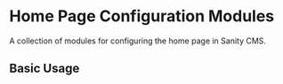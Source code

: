 # Home Page Configuration Modules

A collection of modules for configuring the home page in Sanity CMS.

## Basic Usage 